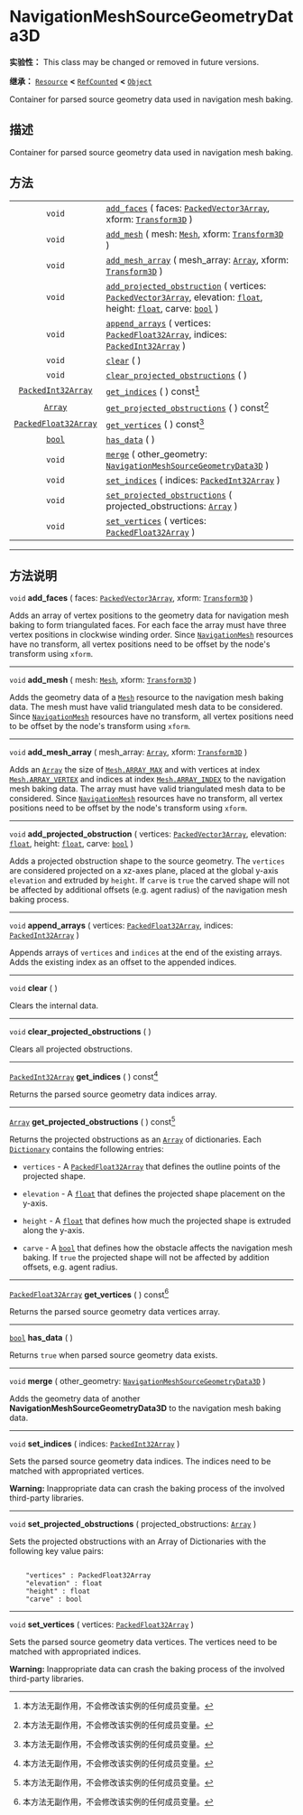 <!-- ⚠ 请勿编辑本文件 ⚠ -->
<!-- 本文档使用脚本从 WeDot 引擎源码仓库生成。 -->
<!-- 生成脚本：https://github.com/WeDot-Engine/WeDot/tree/4.3/doc/tools/make_md.py； -->
<!-- 原文件：https://github.com/WeDot-Engine/WeDot/tree/4.3/doc/classes/NavigationMeshSourceGeometryData3D.xml。 -->

<div id="_class_navigationmeshsourcegeometrydata3d"></div>

# NavigationMeshSourceGeometryData3D

**实验性：** This class may be changed or removed in future versions.

**继承：** [`Resource`](class_resource.md) **<** [`RefCounted`](class_refcounted.md) **<** [`Object`](class_object.md)

Container for parsed source geometry data used in navigation mesh baking.

## 描述

Container for parsed source geometry data used in navigation mesh baking.

## 方法

|||
|:-:|:--|
| `void`                                              | [`add_faces`](class_navigationmeshsourcegeometrydata3dmd#class_navigationmeshsourcegeometrydata3d_method_add_faces) ( faces: [`PackedVector3Array`](class_packedvector3array.md), xform: [`Transform3D`](class_transform3d.md) )                                                                                               |
| `void`                                              | [`add_mesh`](class_navigationmeshsourcegeometrydata3dmd#class_navigationmeshsourcegeometrydata3d_method_add_mesh) ( mesh: [`Mesh`](class_mesh.md), xform: [`Transform3D`](class_transform3d.md) )                                                                                                                              |
| `void`                                              | [`add_mesh_array`](class_navigationmeshsourcegeometrydata3dmd#class_navigationmeshsourcegeometrydata3d_method_add_mesh_array) ( mesh_array: [`Array`](class_array.md), xform: [`Transform3D`](class_transform3d.md) )                                                                                                          |
| `void`                                              | [`add_projected_obstruction`](class_navigationmeshsourcegeometrydata3dmd#class_navigationmeshsourcegeometrydata3d_method_add_projected_obstruction) ( vertices: [`PackedVector3Array`](class_packedvector3array.md), elevation: [`float`](class_float.md), height: [`float`](class_float.md), carve: [`bool`](class_bool.md) ) |
| `void`                                              | [`append_arrays`](class_navigationmeshsourcegeometrydata3dmd#class_navigationmeshsourcegeometrydata3d_method_append_arrays) ( vertices: [`PackedFloat32Array`](class_packedfloat32array.md), indices: [`PackedInt32Array`](class_packedint32array.md) )                                                                        |
| `void`                                              | [`clear`](class_navigationmeshsourcegeometrydata3dmd#class_navigationmeshsourcegeometrydata3d_method_clear) ( )                                                                                                                                                                                                                |
| `void`                                              | [`clear_projected_obstructions`](class_navigationmeshsourcegeometrydata3dmd#class_navigationmeshsourcegeometrydata3d_method_clear_projected_obstructions) ( )                                                                                                                                                                  |
| [`PackedInt32Array`](class_packedint32array.md)     | [`get_indices`](class_navigationmeshsourcegeometrydata3dmd#class_navigationmeshsourcegeometrydata3d_method_get_indices) ( ) const[^const]                                                                                                                                                                                      |
| [`Array`](class_array.md)                           | [`get_projected_obstructions`](class_navigationmeshsourcegeometrydata3dmd#class_navigationmeshsourcegeometrydata3d_method_get_projected_obstructions) ( ) const[^const]                                                                                                                                                        |
| [`PackedFloat32Array`](class_packedfloat32array.md) | [`get_vertices`](class_navigationmeshsourcegeometrydata3dmd#class_navigationmeshsourcegeometrydata3d_method_get_vertices) ( ) const[^const]                                                                                                                                                                                    |
| [`bool`](class_bool.md)                             | [`has_data`](class_navigationmeshsourcegeometrydata3dmd#class_navigationmeshsourcegeometrydata3d_method_has_data) ( )                                                                                                                                                                                                          |
| `void`                                              | [`merge`](class_navigationmeshsourcegeometrydata3dmd#class_navigationmeshsourcegeometrydata3d_method_merge) ( other_geometry: [`NavigationMeshSourceGeometryData3D`](class_navigationmeshsourcegeometrydata3d.md) )                                                                                                            |
| `void`                                              | [`set_indices`](class_navigationmeshsourcegeometrydata3dmd#class_navigationmeshsourcegeometrydata3d_method_set_indices) ( indices: [`PackedInt32Array`](class_packedint32array.md) )                                                                                                                                           |
| `void`                                              | [`set_projected_obstructions`](class_navigationmeshsourcegeometrydata3dmd#class_navigationmeshsourcegeometrydata3d_method_set_projected_obstructions) ( projected_obstructions: [`Array`](class_array.md) )                                                                                                                    |
| `void`                                              | [`set_vertices`](class_navigationmeshsourcegeometrydata3dmd#class_navigationmeshsourcegeometrydata3d_method_set_vertices) ( vertices: [`PackedFloat32Array`](class_packedfloat32array.md) )                                                                                                                                    |

<!-- rst-class:: classref-section-separator -->

---

## 方法说明

<div id="_class_navigationmeshsourcegeometrydata3d_method_add_faces"></div>

`void` **add_faces** ( faces: [`PackedVector3Array`](class_packedvector3array.md), xform: [`Transform3D`](class_transform3d.md) )<div id="class_navigationmeshsourcegeometrydata3d_method_add_faces"></div>

Adds an array of vertex positions to the geometry data for navigation mesh baking to form triangulated faces. For each face the array must have three vertex positions in clockwise winding order. Since [`NavigationMesh`](class_navigationmesh.md) resources have no transform, all vertex positions need to be offset by the node's transform using `xform`.

<!-- rst-class:: classref-item-separator -->

---

<div id="_class_navigationmeshsourcegeometrydata3d_method_add_mesh"></div>

`void` **add_mesh** ( mesh: [`Mesh`](class_mesh.md), xform: [`Transform3D`](class_transform3d.md) )<div id="class_navigationmeshsourcegeometrydata3d_method_add_mesh"></div>

Adds the geometry data of a [`Mesh`](class_mesh.md) resource to the navigation mesh baking data. The mesh must have valid triangulated mesh data to be considered. Since [`NavigationMesh`](class_navigationmesh.md) resources have no transform, all vertex positions need to be offset by the node's transform using `xform`.

<!-- rst-class:: classref-item-separator -->

---

<div id="_class_navigationmeshsourcegeometrydata3d_method_add_mesh_array"></div>

`void` **add_mesh_array** ( mesh_array: [`Array`](class_array.md), xform: [`Transform3D`](class_transform3d.md) )<div id="class_navigationmeshsourcegeometrydata3d_method_add_mesh_array"></div>

Adds an [`Array`](class_array.md) the size of [`Mesh.ARRAY_MAX`](#class_mesh_constant_array_max) and with vertices at index [`Mesh.ARRAY_VERTEX`](#class_mesh_constant_array_vertex) and indices at index [`Mesh.ARRAY_INDEX`](#class_mesh_constant_array_index) to the navigation mesh baking data. The array must have valid triangulated mesh data to be considered. Since [`NavigationMesh`](class_navigationmesh.md) resources have no transform, all vertex positions need to be offset by the node's transform using `xform`.

<!-- rst-class:: classref-item-separator -->

---

<div id="_class_navigationmeshsourcegeometrydata3d_method_add_projected_obstruction"></div>

`void` **add_projected_obstruction** ( vertices: [`PackedVector3Array`](class_packedvector3array.md), elevation: [`float`](class_float.md), height: [`float`](class_float.md), carve: [`bool`](class_bool.md) )<div id="class_navigationmeshsourcegeometrydata3d_method_add_projected_obstruction"></div>

Adds a projected obstruction shape to the source geometry. The `vertices` are considered projected on a xz-axes plane, placed at the global y-axis `elevation` and extruded by `height`. If `carve` is `true` the carved shape will not be affected by additional offsets (e.g. agent radius) of the navigation mesh baking process.

<!-- rst-class:: classref-item-separator -->

---

<div id="_class_navigationmeshsourcegeometrydata3d_method_append_arrays"></div>

`void` **append_arrays** ( vertices: [`PackedFloat32Array`](class_packedfloat32array.md), indices: [`PackedInt32Array`](class_packedint32array.md) )<div id="class_navigationmeshsourcegeometrydata3d_method_append_arrays"></div>

Appends arrays of `vertices` and `indices` at the end of the existing arrays. Adds the existing index as an offset to the appended indices.

<!-- rst-class:: classref-item-separator -->

---

<div id="_class_navigationmeshsourcegeometrydata3d_method_clear"></div>

`void` **clear** ( )<div id="class_navigationmeshsourcegeometrydata3d_method_clear"></div>

Clears the internal data.

<!-- rst-class:: classref-item-separator -->

---

<div id="_class_navigationmeshsourcegeometrydata3d_method_clear_projected_obstructions"></div>

`void` **clear_projected_obstructions** ( )<div id="class_navigationmeshsourcegeometrydata3d_method_clear_projected_obstructions"></div>

Clears all projected obstructions.

<!-- rst-class:: classref-item-separator -->

---

<div id="_class_navigationmeshsourcegeometrydata3d_method_get_indices"></div>

[`PackedInt32Array`](class_packedint32array.md) **get_indices** ( ) const[^const]<div id="class_navigationmeshsourcegeometrydata3d_method_get_indices"></div>

Returns the parsed source geometry data indices array.

<!-- rst-class:: classref-item-separator -->

---

<div id="_class_navigationmeshsourcegeometrydata3d_method_get_projected_obstructions"></div>

[`Array`](class_array.md) **get_projected_obstructions** ( ) const[^const]<div id="class_navigationmeshsourcegeometrydata3d_method_get_projected_obstructions"></div>

Returns the projected obstructions as an [`Array`](class_array.md) of dictionaries. Each [`Dictionary`](class_dictionary.md) contains the following entries:

- `vertices` - A [`PackedFloat32Array`](class_packedfloat32array.md) that defines the outline points of the projected shape.

- `elevation` - A [`float`](class_float.md) that defines the projected shape placement on the y-axis.

- `height` - A [`float`](class_float.md) that defines how much the projected shape is extruded along the y-axis.

- `carve` - A [`bool`](class_bool.md) that defines how the obstacle affects the navigation mesh baking. If `true` the projected shape will not be affected by addition offsets, e.g. agent radius.

<!-- rst-class:: classref-item-separator -->

---

<div id="_class_navigationmeshsourcegeometrydata3d_method_get_vertices"></div>

[`PackedFloat32Array`](class_packedfloat32array.md) **get_vertices** ( ) const[^const]<div id="class_navigationmeshsourcegeometrydata3d_method_get_vertices"></div>

Returns the parsed source geometry data vertices array.

<!-- rst-class:: classref-item-separator -->

---

<div id="_class_navigationmeshsourcegeometrydata3d_method_has_data"></div>

[`bool`](class_bool.md) **has_data** ( )<div id="class_navigationmeshsourcegeometrydata3d_method_has_data"></div>

Returns `true` when parsed source geometry data exists.

<!-- rst-class:: classref-item-separator -->

---

<div id="_class_navigationmeshsourcegeometrydata3d_method_merge"></div>

`void` **merge** ( other_geometry: [`NavigationMeshSourceGeometryData3D`](class_navigationmeshsourcegeometrydata3d.md) )<div id="class_navigationmeshsourcegeometrydata3d_method_merge"></div>

Adds the geometry data of another **NavigationMeshSourceGeometryData3D** to the navigation mesh baking data.

<!-- rst-class:: classref-item-separator -->

---

<div id="_class_navigationmeshsourcegeometrydata3d_method_set_indices"></div>

`void` **set_indices** ( indices: [`PackedInt32Array`](class_packedint32array.md) )<div id="class_navigationmeshsourcegeometrydata3d_method_set_indices"></div>

Sets the parsed source geometry data indices. The indices need to be matched with appropriated vertices.

 **Warning:** Inappropriate data can crash the baking process of the involved third-party libraries.

<!-- rst-class:: classref-item-separator -->

---

<div id="_class_navigationmeshsourcegeometrydata3d_method_set_projected_obstructions"></div>

`void` **set_projected_obstructions** ( projected_obstructions: [`Array`](class_array.md) )<div id="class_navigationmeshsourcegeometrydata3d_method_set_projected_obstructions"></div>

Sets the projected obstructions with an Array of Dictionaries with the following key value pairs:



```gdscript

    "vertices" : PackedFloat32Array
    "elevation" : float
    "height" : float
    "carve" : bool
```





<!-- rst-class:: classref-item-separator -->

---

<div id="_class_navigationmeshsourcegeometrydata3d_method_set_vertices"></div>

`void` **set_vertices** ( vertices: [`PackedFloat32Array`](class_packedfloat32array.md) )<div id="class_navigationmeshsourcegeometrydata3d_method_set_vertices"></div>

Sets the parsed source geometry data vertices. The vertices need to be matched with appropriated indices.

 **Warning:** Inappropriate data can crash the baking process of the involved third-party libraries.

[^virtual]: 本方法通常需要用户覆盖才能生效。
[^const]: 本方法无副作用，不会修改该实例的任何成员变量。
[^vararg]: 本方法除了能接受在此处描述的参数外，还能够继续接受任意数量的参数。
[^constructor]: 本方法用于构造某个类型。
[^static]: 调用本方法无需实例，可直接使用类名进行调用。
[^operator]: 本方法描述的是使用本类型作为左操作数的有效运算符。
[^bitfield]: 这个值是由下列位标志构成位掩码的整数。
[^void]: 无返回值。
